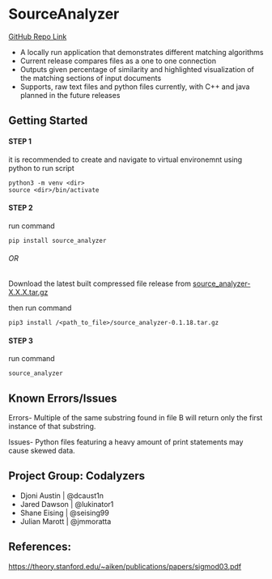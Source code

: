 # SourceAnalyzer 

[GitHub Repo Link](https://github.com/dcaust1n/SourceAnalyzer.git)

- A locally run application that demonstrates different matching algorithms 
- Current release compares files as a one to one connection
- Outputs given percentage of similarity and highlighted visualization of the matching sections of input documents
- Supports, raw text files and python files currently, with C++ and java planned in the future releases

## Getting Started

#### STEP 1 

it is recommended to create and navigate to virtual environemnt using python to run script

    python3 -m venv <dir> 
    source <dir>/bin/activate

#### STEP 2

run command

    pip install source_analyzer


###### OR

Download the latest built compressed file release from [source_analyzer-X.X.X.tar.gz](https://github.com/dcaust1n/SourceAnalyzer/tree/master/dist)



then run command

    pip3 install /<path_to_file>/source_analyzer-0.1.18.tar.gz


#### STEP 3

run command

    source_analyzer

## Known Errors/Issues
Errors- 
Multiple of the same substring found in file B will return only the first instance of that substring. 

Issues- 
Python files featuring a heavy amount of print statements may cause skewed data. 


## Project Group: Codalyzers
- Djoni Austin | @dcaust1n
- Jared Dawson | @lukinator1
- Shane Eising | @seising99
- Julian Marott | @jmmoratta

## References: 
https://theory.stanford.edu/~aiken/publications/papers/sigmod03.pdf



